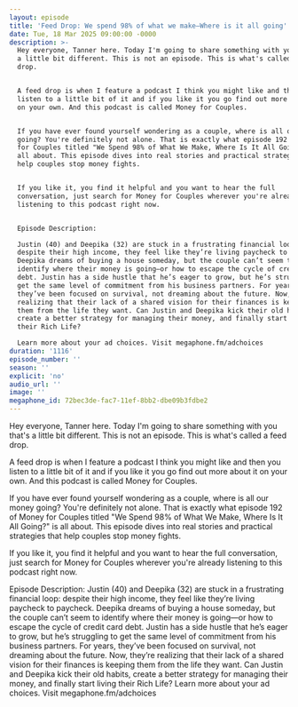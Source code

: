```yaml
---
layout: episode
title: 'Feed Drop: We spend 98% of what we make—Where is it all going'
date: Tue, 18 Mar 2025 09:00:00 -0000
description: >-
  Hey everyone, Tanner here. Today I'm going to share something with you that's
  a little bit different. This is not an episode. This is what's called a feed
  drop.


  A feed drop is when I feature a podcast I think you might like and then you
  listen to a little bit of it and if you like it you go find out more about it
  on your own. And this podcast is called Money for Couples.


  If you have ever found yourself wondering as a couple, where is all our money
  going? You're definitely not alone. That is exactly what episode 192 of Money
  for Couples titled "We Spend 98% of What We Make, Where Is It All Going?" is
  all about. This episode dives into real stories and practical strategies that
  help couples stop money fights.


  If you like it, you find it helpful and you want to hear the full
  conversation, just search for Money for Couples wherever you're already
  listening to this podcast right now.


  Episode Description: 

  Justin (40) and Deepika (32) are stuck in a frustrating financial loop:
  despite their high income, they feel like they’re living paycheck to paycheck.
  Deepika dreams of buying a house someday, but the couple can’t seem to
  identify where their money is going—or how to escape the cycle of credit card
  debt. Justin has a side hustle that he’s eager to grow, but he’s struggling to
  get the same level of commitment from his business partners. For years,
  they’ve been focused on survival, not dreaming about the future. Now, they’re
  realizing that their lack of a shared vision for their finances is keeping
  them from the life they want. Can Justin and Deepika kick their old habits,
  create a better strategy for managing their money, and finally start living
  their Rich Life?

  Learn more about your ad choices. Visit megaphone.fm/adchoices
duration: '1116'
episode_number: ''
season: ''
explicit: 'no'
audio_url: ''
image: ''
megaphone_id: 72bec3de-fac7-11ef-8bb2-dbe09b3fdbe2
---
```


Hey everyone, Tanner here. Today I'm going to share something with you that's a little bit different. This is not an episode. This is what's called a feed drop.

A feed drop is when I feature a podcast I think you might like and then you listen to a little bit of it and if you like it you go find out more about it on your own. And this podcast is called Money for Couples.

If you have ever found yourself wondering as a couple, where is all our money going? You're definitely not alone. That is exactly what episode 192 of Money for Couples titled "We Spend 98% of What We Make, Where Is It All Going?" is all about. This episode dives into real stories and practical strategies that help couples stop money fights.

If you like it, you find it helpful and you want to hear the full conversation, just search for Money for Couples wherever you're already listening to this podcast right now.

Episode Description: 
Justin (40) and Deepika (32) are stuck in a frustrating financial loop: despite their high income, they feel like they’re living paycheck to paycheck. Deepika dreams of buying a house someday, but the couple can’t seem to identify where their money is going—or how to escape the cycle of credit card debt. Justin has a side hustle that he’s eager to grow, but he’s struggling to get the same level of commitment from his business partners. For years, they’ve been focused on survival, not dreaming about the future. Now, they’re realizing that their lack of a shared vision for their finances is keeping them from the life they want. Can Justin and Deepika kick their old habits, create a better strategy for managing their money, and finally start living their Rich Life?
Learn more about your ad choices. Visit megaphone.fm/adchoices